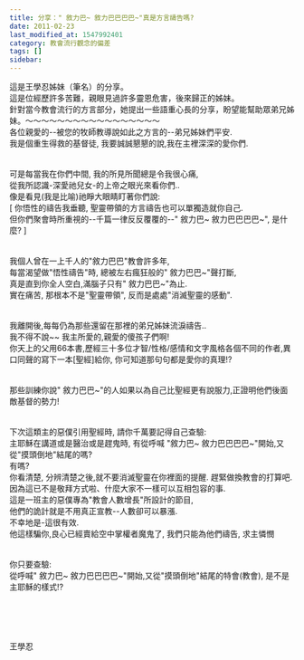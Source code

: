 ```yaml
---
title: 分享：" 敘力巴~ 敘力巴巴巴巴~"真是方言禱告嗎?
date: 2011-02-23
last_modified_at: 1547992401
category: 教會流行觀念的偏差
tags: []
sidebar: 
---
```


<p>這是王學忍姊妹（筆名）的分享。<br/>這是位經歷許多苦難，親眼見過許多靈恩危害，後來歸正的姊妹。<br/>針對當今教會流行的方言部分，她提出一些語重心長的分享，盼望能幫助眾弟兄姊妹。<!--more-->～～～～～～～～～～～～～～～～～<br/>各位親愛的--被您的牧師教導說如此之方言的--弟兄姊妹們平安.<br/>我是個重生得救的基督徒, 我要誠誠懇懇的說,我在主裡深深的愛你們. <br/> <br/><br/>可是每當我在你們中間, 我的所見所聞總是令我很心痛, <br/>從我所認識-深愛祂兒女-的上帝之眼光來看你們.. <br/>像是看見(我是比喻)祂睜大眼睛盯著你們說: <br/>[ 你悟性的禱告我垂聽, 聖靈帶領的方言禱告也可以單獨造就你自己. <br/>但你們聚會時所重視的--千篇一律反反覆覆的--" 敘力巴~ 敘力巴巴巴巴~", 是什麼? ]<br/> <br/><br/>我個人曾在一上千人的"敘力巴巴"教會許多年, <br/>每當渴望做"悟性禱告"時, 總被左右瘋狂般的" 敘力巴巴~"聲打斷,<br/>真是直到你全人空白,滿腦子只有" 敘力巴巴~"為止.<br/>實在痛苦, 那根本不是"聖靈帶領", 反而是處處"消滅聖靈的感動".<br/> <br/><br/>我離開後,每每仍為那些還留在那裡的弟兄姊妹流淚禱告.. <br/>我不得不說~~ 我主所愛的,親愛的傻孩子們啊!<br/>你天上的父用66本書,歷經三十多位才智/性格/感情和文字風格各個不同的作者,異口同聲的寫下一本[聖經]給你, 你可知道那句句都是愛你的真理!?<br/><br/><br/>那些訓練你說" 敘力巴巴~"的人如果以為自己比聖經更有說服力,正證明他們後面敵基督的勢力!<br/> <br/><br/>下次這類主的惡僕引用聖經時, 請你千萬要記得自己查驗:<br/>主耶穌在講道或是醫治或是趕鬼時, 有從呼喊 "敘力巴~ 敘力巴巴巴巴~"開始,又從"摸頭倒地"結尾的嗎?<br/>有嗎? <br/>你看清楚, 分辨清楚之後,就不要消滅聖靈在你裡面的提醒. 趕緊做換教會的打算吧.<br/>因為這已不是敬拜方式啦、什麼大家不一樣可以互相包容的事. <br/>這是一班主的惡僕專為"教會人數增長"所設計的節目,<br/>他們的詭計就是不用真正宣教--人數卻可以暴漲.<br/>不幸地是-這很有效.<br/>他這樣騙你,良心已經賣給空中掌權者魔鬼了, 我們只能為他們禱告, 求主憐憫<br/><br/><br/>你只要查驗:<br/>從呼喊" 敘力巴~ 敘力巴巴巴巴~"開始,又從"摸頭倒地"結尾的特會(教會), 是不是主耶穌的樣式!?<br/><br/><br/><br/><br/><br/>王學忍</p>